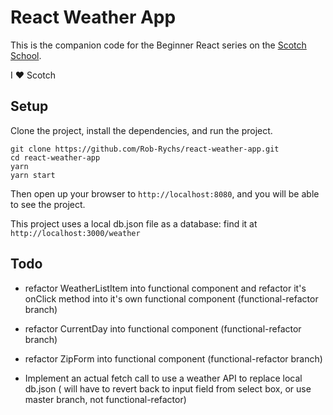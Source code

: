 # React Weather App

This is the companion code for the Beginner React series on the [Scotch School](https://scotch.io/courses/getting-started-with-react).

I ❤️ Scotch

## Setup

Clone the project, install the dependencies, and run the project.

```
git clone https://github.com/Rob-Rychs/react-weather-app.git
cd react-weather-app
yarn
yarn start
```

Then open up your browser to `http://localhost:8080`, and you will be able to see the project.

This project uses a local db.json file as a database: find it at `http://localhost:3000/weather`

## Todo

- refactor WeatherListItem into functional component and refactor it's onClick method into it's own functional component (functional-refactor branch)

- refactor CurrentDay into functional component (functional-refactor branch)

- refactor ZipForm into functional component (functional-refactor branch)

- Implement an actual fetch call to use a weather API to replace local db.json ( will have to revert back to input field from select box, or use master branch, not functional-refactor)
